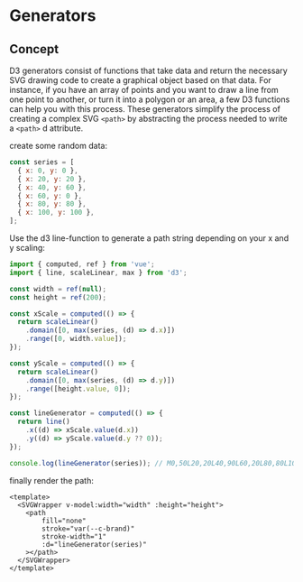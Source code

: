 # Generators
## Concept
D3 generators consist of functions that take data and return the necessary SVG drawing code to create a graphical object based on that data.
For instance, if you have an array of points and you want to draw a line from one point to another, or turn it into a polygon or an area, a few D3 functions can help you with this process. These generators simplify the process of creating a complex SVG `<path>` by abstracting the process needed to write a `<path>` d attribute.

create some random data:
```js
const series = [
  { x: 0, y: 0 },
  { x: 20, y: 20 },
  { x: 40, y: 60 },
  { x: 60, y: 0 },
  { x: 80, y: 80 },
  { x: 100, y: 100 },
];
```
Use the d3 line-function to generate a path string depending on your x and y scaling:
```js
import { computed, ref } from 'vue';
import { line, scaleLinear, max } from 'd3';

const width = ref(null);
const height = ref(200);

const xScale = computed(() => {
  return scaleLinear()
    .domain([0, max(series, (d) => d.x)])
    .range([0, width.value]);
});

const yScale = computed(() => {
  return scaleLinear()
    .domain([0, max(series, (d) => d.y)])
    .range([height.value, 0]);
});

const lineGenerator = computed(() => {
  return line()
    .x((d) => xScale.value(d.x))
    .y((d) => yScale.value(d.y ?? 0));
});

console.log(lineGenerator(series)); // M0,50L20,20L40,90L60,20L80,80L100,100
```
finally render the path:
```vue
<template>
  <SVGWrapper v-model:width="width" :height="height">
    <path
        fill="none"
        stroke="var(--c-brand)"
        stroke-width="1"
        :d="lineGenerator(series)"
    ></path>
  </SVGWrapper>
</template>
```

